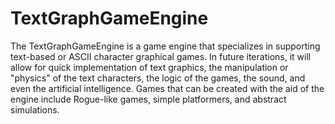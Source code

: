 # TextGraphGameEngine
The TextGraphGameEngine is a game engine that specializes in supporting text-based or ASCII character graphical games. In future iterations, it will allow for quick implementation of text graphics, the manipulation or "physics" of the text characters, the logic of the games, the sound, and even the artificial intelligence. Games that can be created with the aid of the engine include 
Rogue-like games, simple platformers, and abstract simulations. 
